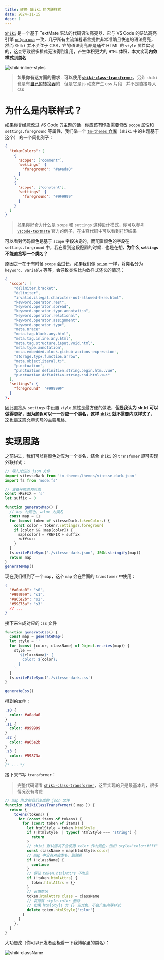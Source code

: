 ```yaml
---
title: 转换 Shiki 的内联样式
date: 2024-11-15
desc: 1
---
```


[`Shiki`](https://github.com/shikijs/shiki) 是一个基于 TextMate 语法的代码语法高亮器，它与 VS Code 的语法高亮引擎 [`onIguruma`](https://github.com/kkos/oniguruma) 一致，几乎所有主流编程语言提供非常准确且快速的语法高亮，然而 `Shiki` 并不关注于 CSS，它的语法高亮都是通过 HTML 的 `style` 属性实现的，这会导致很多样式无法得到复用，产生体积更大的 `HTML` 体积，本文实现**内敛样式**到**类名**

![shiki-inline-styles](shiki-inline-styles.webp)

> **如果你有这方面的需求，可以使用 [`shiki-class-transformer`](https://github.com/Plumbiu/shiki-class-transformer)**，另外 `shiki` 也是有[自己的转换器](https://shiki.style/packages/transformers#transformerstyletoclass)的，但是它是 js 动态产生 css 片段，并不是直接导入 css

# 为什么是内联样式？

如果你曾经魔改过 VS Code 的主题的话，你应该有印象需要修改 `scope` 属性和 `settings.foreground` 等属性，我们举一个 [`tm-themes` 仓库](https://github.com/shikijs/textmate-grammars-themes/tree/main/packages/tm-themes)（`shiki` 中的主题基于这个） 的一个简化例子：

```json
{
  "tokenColors": [
    {
      "scope": ["comment"],
      "settings": {
        "foreground": "#a0ada0"
      }
    },
    {
      "scope": ["constant"],
      "settings": {
        "foreground": "#999999"
      }
    }
  ]
}
```

> 如果你好奇为什么是 `scope` 和 `settings` 这种设计模式，你可以参考 [`vscode-textmate`](https://github.com/microsoft/vscode-textmate?tab=readme-ov-file#using) 官方的例子，在注释代码中可以看到打印结果

可以看到代码颜色是基于 `scope` 字段决定的，而配置颜色的字段在 `settings.forground` 中，我在看到这段配置的时候，也是在想，**为什么 `settings` 不能直接写一个类名？**

原因之一在于有时候 `scope` 会过长，如果我们像 [`prism`](https://github.com/PrismJS/prism) 一样，将类名分为 `keyword`、`variable` 等等，会导致类名比内敛样式还长的情况：

```json
{
  "scope": [
    "delimiter.bracket",
    "delimiter",
    "invalid.illegal.character-not-allowed-here.html",
    "keyword.operator.rest",
    "keyword.operator.spread",
    "keyword.operator.type.annotation",
    "keyword.operator.relational",
    "keyword.operator.assignment",
    "keyword.operator.type",
    "meta.brace",
    "meta.tag.block.any.html",
    "meta.tag.inline.any.html",
    "meta.tag.structure.input.void.html",
    "meta.type.annotation",
    "meta.embedded.block.github-actions-expression",
    "storage.type.function.arrow",
    "meta.objectliteral.ts",
    "punctuation",
    "punctuation.definition.string.begin.html.vue",
    "punctuation.definition.string.end.html.vue"
  ],
  "settings": {
    "foreground": "#999999"
  }
},
```

因此直接从 `settings` 中设置 `style` 属性是最方便的做法，**但是我认为 `shiki` 可以做得更好，因为颜色可以一一对应一个类名，这样 `shiki` 就不需要内联样式了**，这也是这篇文章实现的主要思路。

# 实现思路

之前讲过，我们可以将颜色对应为一个类名，结合 `shiki` 的 `transfomer` 即可实现外联样式：

```js
// 导入对应的 json 文件
import vitesseDark from 'tm-themes/themes/vitesse-dark.json'
import fs from 'node:fs'

// 准备好前缀和后缀
const PREFIX = 's'
let suffix = 0

function generateMap() {
  // key 为颜色，value 为类名
  const map = {}
  for (const token of vitesseDark.tokenColors) {
    const color = token?.settings?.foreground
    if (color && !map[color]) {
      map[color] = PREFIX + suffix
      suffix++
    }
  }
  fs.writeFileSync('./vitesse-dark.json', JSON.stringify(map))
  return map
}
generateMap()
```

现在我们得到了一个 `map`，这个 `map` 会在后面的 `transfomer` 中使用：

```json
{
  "#a0ada0": "s0",
  "#999999": "s1",
  "#a65e2b": "s2",
  "#59873a": "s3"
  // ...
}
```

接下来生成对应的 `css` 文件

```js
function generateCss() {
  const map = generateMap()
  let style = ''
  for (const [color, className] of Object.entries(map)) {
    style += `
      .${className}: {
        color: ${color};
      }
    `
  }
  fs.writeFileSync('./vitesse-dark.css')
}

generateCss()
```

得到的文件：

```css
.s0 {
  color: #a0ada0;
}
.s1 {
  color: #999999;
}
.s2 {
  color: #a65e2b;
}
.s3 {
  color: #59873a;
}
/* ... */
```

接下来书写 `transformer`：

> 完整代码请看 [`shiki-class-transformer`](https://github.com/Plumbiu/shiki-class-transformer/blob/main/src/index.ts)，这里实现的只是最基本的，很多情况没有考虑

```js
// map 为之前我们生成的 json 文件
function shikiClassTransformer({ map }) {
  return {
    tokens(tokens) {
      for (const items of tokens) {
        for (const token of items) {
          let htmlStyle = token.htmlStyle
          if (!htmlStyle || typeof htmlStyle === 'string') {
            return
          }
          // shiki 默认情况下会使用 color 作为颜色，例如 style="color:#fff"
          const className = map[htmlStyle.color]
          // map 中没有对应类名，删除掉
          if (!className) {
            continue
          }
          // 保证 token.htmlAttrs 不为空
          if (!token.htmlAttrs) {
            token.htmlAttrs = {}
          }
          // 设置类名
          token.htmlAttrs.class = className
          // 将原有 style.color 删除
          // 如果 htmlStyle 为 {} 空对象，不会产生内联样式
          delete token.htmlStyle['color']
        }
      }
    },
  }
}
```

大功告成（你可以开发者面板看一下我博客里的类名）：

![shiki-className](shiki-className.webp)
